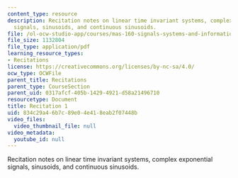 ```yaml
---
content_type: resource
description: Recitation notes on linear time invariant systems, complex exponential
  signals, sinusoids, and continuous sinusoids.
file: /ol-ocw-studio-app/courses/mas-160-signals-systems-and-information-for-media-technology-fall-2007/834c29a46b7c89e04e418eab2f07448b_rec1.pdf
file_size: 1132804
file_type: application/pdf
learning_resource_types:
- Recitations
license: https://creativecommons.org/licenses/by-nc-sa/4.0/
ocw_type: OCWFile
parent_title: Recitations
parent_type: CourseSection
parent_uid: 0317afcf-405b-1429-4921-d58a21496710
resourcetype: Document
title: Recitation 1
uid: 834c29a4-6b7c-89e0-4e41-8eab2f07448b
video_files:
  video_thumbnail_file: null
video_metadata:
  youtube_id: null
---
```

Recitation notes on linear time invariant systems, complex exponential signals, sinusoids, and continuous sinusoids.
